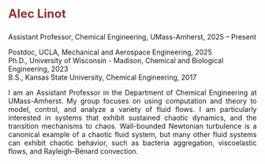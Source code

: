 <!-- <p style="font-size: 26px; color: blue; font-weight: bold; text-decoration: underline;"> Alec Linot </p> -->
<p style="font-size: 24px; color: #993333; font-weight: bold;"> Alec Linot </p> 

Assistant Professor, Chemical Engineering, UMass-Amherst, 2025 – Present

Postdoc, UCLA, Mechanical and Aerospace Engineering, 2025 <br>
Ph.D., University of Wisconsin - Madison, Chemical and Biological Engineering, 2023 <br>
B.S., Kansas State University, Chemical Engineering, 2017 <br>

<p style="text-align: justify;">
I am an Assistant Professor in the Department of Chemical Engineering at UMass-Amherst. My group focuses on using computation and theory to model, control, and analyze a variety of fluid flows. I am particularly interested in systems that exhibit sustained chaotic dynamics, and the transition mechanisms to chaos. Wall-bounded Newtonian turbulence is a canonical example of a chaotic fluid system, but many other fluid systems can exhibit chaotic behavior, such as bacteria aggregation, viscoelastic flows, and Rayleigh–Bénard convection. 
</p>
